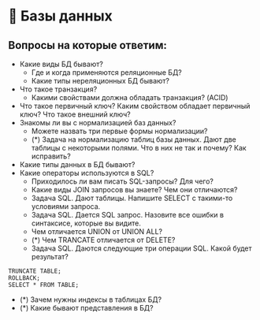 # 📍 Базы данных

## Вопросы на которые ответим:

* Какие виды БД бывают?
  * Где и когда применяются реляционные БД?
  * Какие типы нереляционных БД бывают?
* Что такое транзакция?
  * Какими свойствами должна обладать транзакция? (ACID)
* Что такое первичный ключ? Каким свойством обладает первичный ключ? Что такое внешний ключ?
* Знакомы ли вы с нормализацией баз данных?
  * Можете назвать три первые формы нормализации?
  * (\*) Задача на нормализацию таблиц базы данных. Дают две таблицы с некоторыми полями. Что в них не так и почему? Как исправить?
* Какие типы данных в БД бывают?
* Какие операторы используются в SQL?
  * Приходилось ли вам писать SQL-запросы? Для чего?
  * Какие виды JOIN запросов вы знаете? Чем они отличаются?
  * Задача SQL. Дают таблицы. Напишите SELECT с такими-то условиями запроса.
  * Задача SQL. Дается SQL запрос. Назовите все ошибки в синтаксисе, которые вы видите.
  * Чем отличается UNION от UNION ALL?
  * (\*) Чем TRANCATE отличается от DELETE?
  * Задача SQL. Даются следующие три операции SQL. Какой будет результат?

```
TRUNCATE TABLE;
ROLLBACK;
SELECT * FROM TABLE;
```

* (\*) Зачем нужны индексы в таблицах БД?
* (\*) Какие бывают представления в БД?
